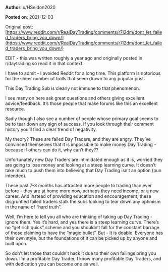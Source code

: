 **Author**: u/HSeldon2020

**Posted on**: 2021-12-03

Original post: [https://www.reddit.com/r/RealDayTrading/comments/r7l2dm/dont_let_failed_traders_bring_you_down/](https://www.reddit.com/r/RealDayTrading/comments/r7l2dm/dont_let_failed_traders_bring_you_down/)

EDIT - this was written roughly a year ago and originally posted in r/daytrading so read it in that context. 

I have to admit - I avoided Reddit for a long time. This platform is notorious for the sheer number of trolls that seem drawn to any popular post.

This Day Trading Sub is clearly not immune to that phenomenon.

I see many on here ask great questions and others giving excellent advice/feedback. It’s those people that make forums like this an excellent resource.

Sadly though I also see a number of people whose primary goal seems to be to tear down any sign of success. If you look through their comment history you’ll find a clear trend of negativity.

My theory? These are failed Day Traders, and they are angry. They’ve convinced themselves that it is impossible to make money Day Trading - because if others can do it, why can’t they??

Unfortunately new Day Traders are intimidated enough as it is, worried they are going to lose money and looking at a steep learning curve. It doesn’t take much to push them into believing that Day Trading isn’t an option (pun intended).

These past 7-8 months has attracted more people to trading than ever before - they are at home more now, perhaps they need income, or a new career. And instead of providing education and encouragement, these disgruntled failed traders stalk the subs looking to tear down any optimism in the name of “hard truth”.

Well, I’m here to tell you all who are thinking of taking up Day Trading - ignore them. Yes it’s hard, and yes there is a steep learning curve. There’s no “get rich quick” scheme and you shouldn’t fall for the constant barrage of those claiming to have the “magic bullet”. But - It is doable. Everyone has their own style, but the foundations of it can be picked up by anyone and built upon.

So don’t let those that couldn’t hack it due to their own failings bring you down. I’m a profitable Day Trader, I know many profitable Day Traders, and with dedication you can become one as well.